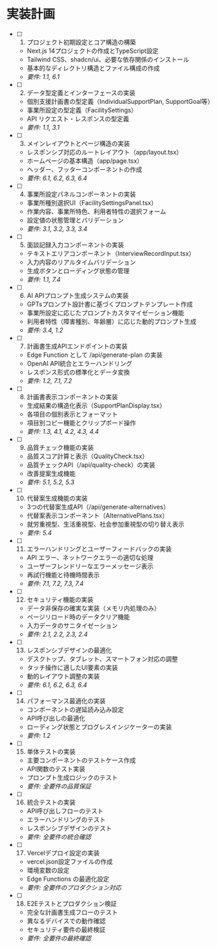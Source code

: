 # 実装計画

- [ ] 1. プロジェクト初期設定とコア構造の構築
  - Next.js 14プロジェクトの作成とTypeScript設定
  - Tailwind CSS、shadcn/ui、必要な依存関係のインストール
  - 基本的なディレクトリ構造とファイル構成の作成
  - _要件: 1.1, 6.1_

- [ ] 2. データ型定義とインターフェースの実装
  - 個別支援計画書の型定義（IndividualSupportPlan, SupportGoal等）
  - 事業所設定の型定義（FacilitySettings）
  - API リクエスト・レスポンスの型定義
  - _要件: 1.1, 3.1_

- [ ] 3. メインレイアウトとページ構造の実装
  - レスポンシブ対応のルートレイアウト（app/layout.tsx）
  - ホームページの基本構造（app/page.tsx）
  - ヘッダー、フッターコンポーネントの作成
  - _要件: 6.1, 6.2, 6.3, 6.4_

- [ ] 4. 事業所設定パネルコンポーネントの実装
  - 事業所種別選択UI（FacilitySettingsPanel.tsx）
  - 作業内容、事業所特色、利用者特性の選択フォーム
  - 設定値の状態管理とバリデーション
  - _要件: 3.1, 3.2, 3.3, 3.4_

- [ ] 5. 面談記録入力コンポーネントの実装
  - テキストエリアコンポーネント（InterviewRecordInput.tsx）
  - 入力内容のリアルタイムバリデーション
  - 生成ボタンとローディング状態の管理
  - _要件: 1.1, 7.4_

- [ ] 6. AI APIプロンプト生成システムの実装
  - GPTsプロンプト設計書に基づくプロンプトテンプレート作成
  - 事業所設定に応じたプロンプトカスタマイゼーション機能
  - 利用者特性（障害種別、年齢層）に応じた動的プロンプト生成
  - _要件: 3.4, 1.2_

- [ ] 7. 計画書生成APIエンドポイントの実装
  - Edge Function として /api/generate-plan の実装
  - OpenAI API統合とエラーハンドリング
  - レスポンス形式の標準化とデータ変換
  - _要件: 1.2, 7.1, 7.2_

- [ ] 8. 計画書表示コンポーネントの実装
  - 生成結果の構造化表示（SupportPlanDisplay.tsx）
  - 各項目の個別表示とフォーマット
  - 項目別コピー機能とクリップボード操作
  - _要件: 1.3, 4.1, 4.2, 4.3, 4.4_

- [ ] 9. 品質チェック機能の実装
  - 品質スコア計算と表示（QualityCheck.tsx）
  - 品質チェックAPI（/api/quality-check）の実装
  - 改善提案生成機能
  - _要件: 5.1, 5.2, 5.3_

- [ ] 10. 代替案生成機能の実装
  - 3つの代替案生成API（/api/generate-alternatives）
  - 代替案表示コンポーネント（AlternativePlans.tsx）
  - 就労重視型、生活重視型、社会参加重視型の切り替え表示
  - _要件: 5.4_

- [ ] 11. エラーハンドリングとユーザーフィードバックの実装
  - API エラー、ネットワークエラーの適切な処理
  - ユーザーフレンドリーなエラーメッセージ表示
  - 再試行機能と待機時間表示
  - _要件: 7.1, 7.2, 7.3, 7.4_

- [ ] 12. セキュリティ機能の実装
  - データ非保存の確実な実装（メモリ内処理のみ）
  - ページリロード時のデータクリア機能
  - 入力データのサニタイゼーション
  - _要件: 2.1, 2.2, 2.3, 2.4_

- [ ] 13. レスポンシブデザインの最適化
  - デスクトップ、タブレット、スマートフォン対応の調整
  - タッチ操作に適したUI要素の実装
  - 動的レイアウト調整の実装
  - _要件: 6.1, 6.2, 6.3, 6.4_

- [ ] 14. パフォーマンス最適化の実装
  - コンポーネントの遅延読み込み設定
  - API呼び出しの最適化
  - ローディング状態とプログレスインジケーターの実装
  - _要件: 1.2_

- [ ] 15. 単体テストの実装
  - 主要コンポーネントのテストケース作成
  - API関数のテスト実装
  - プロンプト生成ロジックのテスト
  - _要件: 全要件の品質保証_

- [ ] 16. 統合テストの実装
  - API呼び出しフローのテスト
  - エラーハンドリングのテスト
  - レスポンシブデザインのテスト
  - _要件: 全要件の統合確認_

- [ ] 17. Vercelデプロイ設定の実装
  - vercel.json設定ファイルの作成
  - 環境変数の設定
  - Edge Functions の最適化設定
  - _要件: 全要件のプロダクション対応_

- [ ] 18. E2Eテストとプロダクション検証
  - 完全な計画書生成フローのテスト
  - 異なるデバイスでの動作確認
  - セキュリティ要件の最終検証
  - _要件: 全要件の最終確認_